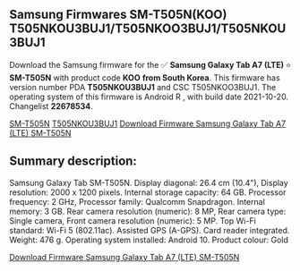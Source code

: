 <h2>Samsung Firmwares SM-T505N(KOO) T505NKOU3BUJ1/T505NKOO3BUJ1/T505NKOU3BUJ1</h2>
Download the Samsung firmware for the ✅ <strong>Samsung Galaxy Tab A7 (LTE) </strong> ⭐ <strong>SM-T505N</strong> with product code <strong>KOO</strong> <strong> from South Korea</strong>. This firmware has version number PDA <strong>T505NKOU3BUJ1</strong> and CSC T505NKOO3BUJ1. The operating system of this firmware is Android R , with build date 2021-10-20. Changelist <strong>22678534</strong>.


[SM-T505N](https://samfirm.shop/samsung/model/SM-T505N)
[T505NKOU3BUJ1](https://samfirm.shop/samsung/pda/T505NKOU3BUJ1)
[Download Firmware Samsung Galaxy Tab A7 (LTE) SM-T505N](https://samfirm.shop/samsung/firmware/466667)
<h2>Summary description:</h2>
<p>Samsung Galaxy Tab SM-T505N. Display diagonal: 26.4 cm (10.4"), Display resolution: 2000 x 1200 pixels. Internal storage capacity: 64 GB. Processor frequency: 2 GHz, Processor family: Qualcomm Snapdragon. Internal memory: 3 GB. Rear camera resolution (numeric): 8 MP, Rear camera type: Single camera, Front camera resolution (numeric): 5 MP. Top Wi-Fi standard: Wi-Fi 5 (802.11ac). Assisted GPS (A-GPS). Card reader integrated. Weight: 476 g. Operating system installed: Android 10. Product colour: Gold</p>


[Download Firmware Samsung Galaxy Tab A7 (LTE) SM-T505N](https://samfirm.shop/samsung/firmware/466667)
